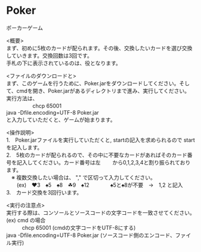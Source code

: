 # Poker

ポーカーゲーム  

<概要>  
まず、初めに5枚のカードが配られます。その後、交換したいカードを選び交換していきます。交換回数は3回です。  
手札の下に表示されているのは、役となります。

<ファイルのダウンロードと>  
まず、このゲームを行うために、Poker.jarをダウンロードしてください。そして、cmdを開き、Poker.jarがあるディレクトリまで進み、実行してください。  
実行方法は、  
　　　　　chcp  65001   
         java -Dfile.encoding=UTF-8  Poker.jar  
と入力していただくと、ゲームが始まります。  

<操作説明>  
1.　Poker.jarファイルを実行していただくと, startの記入を求められるので start を記入します。  
2.　5枚のカードが配られるので、その中に不要なカードがあればそのカード番号を記入してください。カード番号は左
　　から0,1,2,3,4と割り振られております。  
  　※ 複数交換したい場合は、 "," で区切って入力してください。  
   　　(ex)　♥3　♠5　♠8　☘9　♠12　　　　♠5と♠8が不要　→　1,2 と記入  
3.　カード交換を3回行います。  

<実行の注意点>  
 実行する際は、コンソールとソースコードの文字コードを一致させてください。  
 (ex) cmd の場合  
 　　　chcp  65001 (cmdの文字コードをUTF-8にする)  
         java -Dfile.encoding=UTF-8  Poker.jar   (ソースコード側のエンコード、ファイル実行)  
